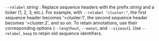 `--relabel` *string*
: Replace sequence headers with the prefix *string* and a ticker (1,
  2, 3, etc.). For example, with `--relabel "cluster:"`, the first
  sequence header becomes '>cluster:1', the second sequence header
  becomes '>cluster:2', and so on. To retain annotations, use their
  corresponding options (`--lengthout`, `--eeout`, and
  `--sizeout`). Use `--relabel_keep` to retain old sequence
  identifiers.
